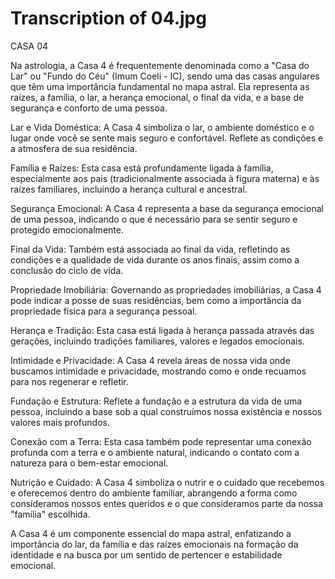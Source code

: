 # Transcription of 04.jpg

CASA 04

Na astrologia, a Casa 4 é frequentemente denominada como a "Casa do Lar" ou "Fundo do Céu" (Imum Coeli - IC), sendo uma das casas angulares que têm uma importância fundamental no mapa astral. Ela representa as raízes, a família, o lar, a herança emocional, o final da vida, e a base de segurança e conforto de uma pessoa.

Lar e Vida Doméstica: A Casa 4 simboliza o lar, o ambiente doméstico e o lugar onde você se sente mais seguro e confortável. Reflete as condições e a atmosfera de sua residência.

Família e Raízes: Esta casa está profundamente ligada à família, especialmente aos pais (tradicionalmente associada à figura materna) e às raízes familiares, incluindo a herança cultural e ancestral.

Segurança Emocional: A Casa 4 representa a base da segurança emocional de uma pessoa, indicando o que é necessário para se sentir seguro e protegido emocionalmente.

Final da Vida: Também está associada ao final da vida, refletindo as condições e a qualidade de vida durante os anos finais, assim como a conclusão do ciclo de vida.

Propriedade Imobiliária: Governando as propriedades imobiliárias, a Casa 4 pode indicar a posse de suas residências, bem como a importância da propriedade física para a segurança pessoal.

Herança e Tradição: Esta casa está ligada à herança passada através das gerações, incluindo tradições familiares, valores e legados emocionais.

Intimidade e Privacidade: A Casa 4 revela áreas de nossa vida onde buscamos intimidade e privacidade, mostrando como e onde recuamos para nos regenerar e refletir.

Fundação e Estrutura: Reflete a fundação e a estrutura da vida de uma pessoa, incluindo a base sob a qual construímos nossa existência e nossos valores mais profundos.

Conexão com a Terra: Esta casa também pode representar uma conexão profunda com a terra e o ambiente natural, indicando o contato com a natureza para o bem-estar emocional.

Nutrição e Cuidado: A Casa 4 simboliza o nutrir e o cuidado que recebemos e oferecemos dentro do ambiente familiar, abrangendo a forma como consideramos nossos entes queridos e o que consideramos parte da nossa "família" escolhida.

A Casa 4 é um componente essencial do mapa astral, enfatizando a importância do lar, da família e das raízes emocionais na formação da identidade e na busca por um sentido de pertencer e estabilidade emocional.